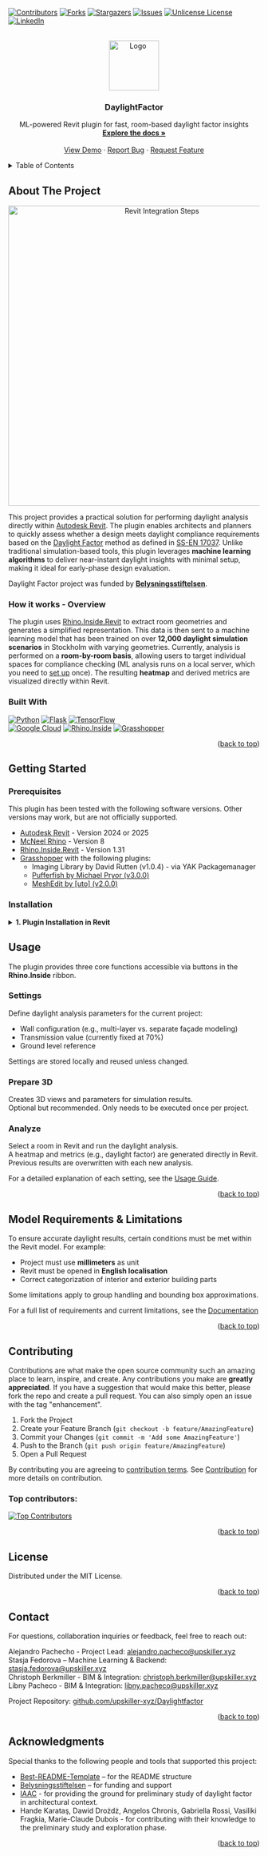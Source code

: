 <!-- Improved compatibility of back to top link: See: https://github.com/othneildrew/Best-README-Template/pull/73 -->
<a id="readme-top"></a>
<!--
*** Thanks for checking out the Best-README-Template. If you have a suggestion
*** that would make this better, please fork the repo and create a pull request
*** or simply open an issue with the tag "enhancement".
*** Don't forget to give the project a star!
*** Thanks again! Now go create something AMAZING! :D
-->



<!-- PROJECT SHIELDS -->
<!--
*** I'm using markdown "reference style" links for readability.
*** Reference links are enclosed in brackets [ ] instead of parentheses ( ).
*** See the bottom of this document for the declaration of the reference variables
*** for contributors-url, forks-url, etc. This is an optional, concise syntax you may use.
*** https://www.markdownguide.org/basic-syntax/#reference-style-links
-->
[![Contributors][contributors-shield]][contributors-url]
[![Forks][forks-shield]][forks-url]
[![Stargazers][stars-shield]][stars-url]
[![Issues][issues-shield]][issues-url]
[![Unlicense License][license-shield]][license-url]
[![LinkedIn][linkedin-shield]][linkedin-url]

<!-- PROJECT LOGO -->
<br />
<div align="center">
  <a href="./docs/images/logo_upskiller.png">
    <img src="./docs/images/logo_upskiller.png" alt="Logo" height="100">
  </a>

  <h3 align="center">DaylightFactor</h3>

  <p align="center">
    ML-powered Revit plugin for fast, room-based daylight factor insights
    <br />
    <a href="https://github.com/upskiller-xyz/DaylightFactor/wiki"><strong>Explore the docs »</strong></a>
    <br />
    <br />
    <a href="">View Demo</a>
    &middot;
    <a href="https://github.com/upskiller-xyz/DaylightFactor/issues/new?labels=bug">Report Bug</a>
    &middot;
    <a href="https://github.com/upskiller-xyz/DaylightFactor/issues/new?labels=enhancement">Request Feature</a>
  </p>
</div>




<!-- TABLE OF CONTENTS -->
<details>
  <summary>Table of Contents</summary>
  <ol>
    <li>
      <a href="#about-the-project">About The Project</a>
      <ul>
        <li><a href="#built-with">Built With</a></li>
      </ul>
    </li>
    <li>
      <a href="#getting-started">Getting Started</a>
      <ul>
        <li><a href="#prerequisites">Prerequisites</a></li>
        <li><a href="#installation">Installation</a></li>
      </ul>
    </li>
    <li><a href="#usage">Usage</a></li>
    <li><a href="#model-requirements--limitations">Model Requirements & Limitations</a></li>
    <li><a href="#contributing">Contributing</a></li>
    <li><a href="#license">License</a></li>
    <li><a href="#contact">Contact</a></li>
    <li><a href="#acknowledgments">Acknowledgments</a></li>
  </ol>
</details>



<!-- ABOUT THE PROJECT -->
## About The Project

<p align="center">
  <a href="./docs/images/heatmap_in_3d.png" target="_blank" title="Click to enlarge">
    <img src="./docs/images/heatmap_in_3d.png" alt="Revit Integration Steps" width="600"/>
  </a>
</p>


This project provides a practical solution for performing daylight analysis directly within [Autodesk Revit](https://www.autodesk.com/se/products/revit/overview). The plugin enables architects and planners to quickly assess whether a design meets daylight compliance requirements based on the [Daylight Factor](https://climatestudiodocs.com/docs/daylightFactor.html) method as defined in [SS-EN 17037](https://www.sis.se/produkter/byggnadsprojektering/byggnadsutformning/SS-EN-170372018A120212/). Unlike traditional simulation-based tools, this plugin leverages **machine learning algorithms** to deliver near-instant daylight insights with minimal setup, making it ideal for early-phase design evaluation.

Daylight Factor project was funded by [**Belysningsstiftelsen**](https://belysningsstiftelsen.se/).


### How it works - Overview  
The plugin uses [Rhino.Inside.Revit](https://www.rhino3d.com/inside/revit/) to extract room geometries and generates a simplified representation. This data is then sent to a machine learning model that has been trained on over **12,000 daylight simulation scenarios** in Stockholm with varying geometries. Currently, analysis is performed on a **room-by-room basis**, allowing users to target individual spaces for compliance checking
(ML analysis runs on a local server, which you need to [set up](https://github.com/upskiller-xyz/server/blob/master/README.md#locally) once). The resulting **heatmap** and derived metrics are visualized directly within Revit. 

### Built With

[![Python](https://img.shields.io/badge/Python-3.10+-blue?logo=python&style=for-the-badge)](https://www.python.org/)
[![Flask](https://img.shields.io/badge/Flask-Web%20Server-black?logo=flask&style=for-the-badge)](https://flask.palletsprojects.com/)
[![TensorFlow](https://img.shields.io/badge/TensorFlow-ML-FF6F00?logo=tensorflow&style=for-the-badge)](https://www.tensorflow.org/)
<br>
[![Google Cloud](https://img.shields.io/badge/GCP-Storage-4285F4?logo=googlecloud&style=for-the-badge)](https://cloud.google.com/)
[![Rhino.Inside](https://img.shields.io/badge/Rhino.Inside-Revit-8A2BE2?logo=rhinoceros&style=for-the-badge)](https://www.rhino3d.com/inside/revit/)
[![Grasshopper](https://img.shields.io/badge/Grasshopper-Geometry-green?logo=grasshopper&style=for-the-badge)](https://www.grasshopper3d.com/)

<p align="right">(<a href="#readme-top">back to top</a>)</p>


<!-- GETTING STARTED -->
## Getting Started

### Prerequisites

This plugin has been tested with the following software versions. Other versions may work, but are not officially supported.

- [Autodesk Revit](https://www.autodesk.com/products/revit/overview) - Version 2024 or 2025
- [McNeel Rhino](https://www.rhino3d.com/) - Version 8
- [Rhino.Inside.Revit](https://www.rhino3d.com/inside/revit/) - Version 1.31
- [Grasshopper](https://www.grasshopper3d.com/) with the following plugins:
  - Imaging Library by David Rutten (v1.0.4) - via YAK Packagemanager
  - [Pufferfish by Michael Pryor (v3.0.0)](https://www.food4rhino.com/en/app/pufferfish)
  - [MeshEdit by [uto] (v2.0.0)](https://www.food4rhino.com/en/app/meshedit)

### Installation

<details>
  <summary><strong> 1. Plugin Installation in Revit</strong></summary>

  <br>
  Follow these steps to integrate the plugin into Revit via Rhino.Inside and take a look at the <a href="https://github.com/upskiller-xyz/Lux/wiki/Installation">installation instructions</a> for further steps. Once completed, the plugin tools will appear as buttons within the **Rhino.Inside** tab in the Revit ribbon.

  *  **Download or clone** this repository 

  ```sh
  git clone https://github.com/upskiller-xyz/Lux.git
  ```
  * Install dependencies by running 

  ```sh
  pip install -r requirements.txt
  ```
  * _Optional_: if using local server for daylight factor estimation follow [these instructions](https://github.com/upskiller-xyz/server/blob/master/README.md#locally). The server code should have been installed in the previous step in `/server`
  * Open **Autodesk Revit** and switch to the **Rhino.Inside** tab
  * Expand the **More** dropdown (marked as [1] in the image below)
  * Select **Options** from the list ([2])
  * In the new dialog, switch to the **Scripts** tab ([3])
  * Click **Add Script Location** ([4]) and select the `revit_plugin` folder from the downloaded repository
  * Confirm with **OK** – the plugin buttons should now appear inside the **Rhino.Inside** ribbon

  <p align="center">
    <a href="./docs/images//revit_plugin_setup.png" target="_blank" title="Click to enlarge">
      <img src="./docs/images//revit_plugin_setup.png" alt="Revit Integration Steps" width="700"/>
    </a>
  </p>

  <p align="right">(<a href="#readme-top">back to top</a>)</p>

</details>

<!-- USAGE EXAMPLES -->
## Usage

The plugin provides three core functions accessible via buttons in the **Rhino.Inside** ribbon.

### Settings
Define daylight analysis parameters for the current project:
- Wall configuration (e.g., multi-layer vs. separate façade modeling)
- Transmission value (currently fixed at 70%)
- Ground level reference

Settings are stored locally and reused unless changed.

### Prepare 3D
Creates 3D views and parameters for simulation results.  
Optional but recommended. Only needs to be executed once per project.

### Analyze
Select a room in Revit and run the daylight analysis.  
A heatmap and metrics (e.g., daylight factor) are generated directly in Revit.  
Previous results are overwritten with each new analysis.

For a detailed explanation of each setting, see the [Usage Guide](https://github.com/upskiller-xyz/Lux/wiki/Usage-of-the-Daylight-Factor-Plugin).


<p align="right">(<a href="#readme-top">back to top</a>)</p>



<!-- MODEL REQUIREMENTS -->
## Model Requirements & Limitations

To ensure accurate daylight results, certain conditions must be met within the Revit model. For example:

- Project must use **millimeters** as unit
- Revit must be opened in **English localisation**
- Correct categorization of interior and exterior building parts

Some limitations apply to group handling and bounding box approximations.

For a full list of requirements and current limitations, see the [Documentation](https://github.com/upskiller-xyz/Lux/wiki/Model-Requirements-&-Limitations)

<p align="right">(<a href="#readme-top">back to top</a>)</p>



<!-- CONTRIBUTING -->
## Contributing

Contributions are what make the open source community such an amazing place to learn, inspire, and create. Any contributions you make are **greatly appreciated**. 
If you have a suggestion that would make this better, please fork the repo and create a pull request. You can also simply open an issue with the tag "enhancement".

1. Fork the Project
2. Create your Feature Branch (`git checkout -b feature/AmazingFeature`)
3. Commit your Changes (`git commit -m 'Add some AmazingFeature'`)
4. Push to the Branch (`git push origin feature/AmazingFeature`)
5. Open a Pull Request

By contributing you are agreeing to [contribution terms](/docs/CLA.md). See [Contribution](./docs/CONTRIBUTING.md) for more details on contribution.


### Top contributors:

<a href="https://github.com/upskiller-xyz/DaylightFactor/graphs/contributors">
  <img src="https://contrib.rocks/image?repo=upskiller-xyz/DaylightFactor" alt="Top Contributors" />
</a>

<p align="right">(<a href="#readme-top">back to top</a>)</p>



<!-- LICENSE -->
## License

Distributed under the MIT License.

<p align="right">(<a href="#readme-top">back to top</a>)</p>

 
<!-- CONTACT -->
## Contact

For questions, collaboration inquiries or feedback, feel free to reach out:

Alejandro Pachecho - Project Lead: [alejandro.pacheco@upskiller.xyz](mailto:alejandro.pacheco@upskiller.xyz)  
Stasja Fedorova – Machine Learning & Backend: [stasja.fedorova@upskiller.xyz](stasja.fedorova@upskiller.xyz)  
Christoph Berkmiller - BIM & Integration: [christoph.berkmiller@upskiller.xyz](christoph.berkmiller@upskiller.xyz)  
Libny Pacheco - BIM & Integration: [libny.pacheco@upskiller.xyz](libny.pacheco@upskiller.xyz)  


Project Repository: [github.com/upskiller-xyz/Daylightfactor](https://github.com/upskiller-xyz/DaylightFactor)

<p align="right">(<a href="#readme-top">back to top</a>)</p>



<!-- ACKNOWLEDGMENTS -->
## Acknowledgments

Special thanks to the following people and tools that supported this project:

* [Best-README-Template](https://github.com/othneildrew/Best-README-Template) – for the README structure
* [Belysningsstiftelsen](https://belysningsstiftelsen.se/) – for funding and support
* [IAAC](https://iaac.net/) - for providing the ground for preliminary study of daylight factor in architectural context.
* Hande Karataş, Dawid Drożdż, Angelos Chronis, Gabriella Rossi, Vasiliki Fragkia, Marie-Claude Dubois - for contributing with their knowledge to the preliminary study and exploration phase.

<p align="right">(<a href="#readme-top">back to top</a>)</p>



<!-- MARKDOWN LINKS & IMAGES -->
<!-- https://www.markdownguide.org/basic-syntax/#reference-style-links -->
[contributors-shield]: https://img.shields.io/github/contributors/upskiller-xyz/BelysningsStiftelsen_Daylightfactor.svg?style=for-the-badge
[contributors-url]: https://github.com/upskiller-xyz/BelysningsStiftelsen_Daylightfactor/graphs/contributors
[forks-shield]: https://img.shields.io/github/forks/upskiller-xyz/BelysningsStiftelsen_Daylightfactor.svg?style=for-the-badge
[forks-url]: https://github.com/upskiller-xyz/BelysningsStiftelsen_Daylightfactor/network/members
[stars-shield]: https://img.shields.io/github/stars/upskiller-xyz/BelysningsStiftelsen_Daylightfactor.svg?style=for-the-badge
[stars-url]: https://github.com/upskiller-xyz/BelysningsStiftelsen_Daylightfactor/stargazers
[issues-shield]: https://img.shields.io/github/issues/upskiller-xyz/BelysningsStiftelsen_Daylightfactor.svg?style=for-the-badge
[issues-url]: https://github.com/upskiller-xyz/BelysningsStiftelsen_Daylightfactor/issues
[license-shield]: https://img.shields.io/github/license/upskiller-xyz/BelysningsStiftelsen_Daylightfactor.svg?style=for-the-badge
[license-url]: https://github.com/upskiller-xyz/BelysningsStiftelsen_Daylightfactor/blob/main/LICENSE
[linkedin-shield]: https://img.shields.io/badge/-LinkedIn-black.svg?style=for-the-badge&logo=linkedin&colorB=555
[linkedin-url]: https://www.linkedin.com/company/upskiller-xyz
